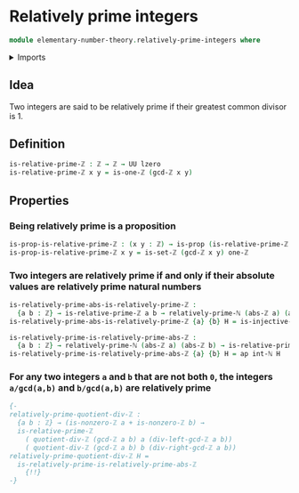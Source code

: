 # Relatively prime integers

```agda
module elementary-number-theory.relatively-prime-integers where
```

<details><summary>Imports</summary>

```agda
open import elementary-number-theory.absolute-value-integers
open import elementary-number-theory.divisibility-integers
open import elementary-number-theory.greatest-common-divisor-integers
open import elementary-number-theory.integers
open import elementary-number-theory.relatively-prime-natural-numbers

open import foundation.coproduct-types
open import foundation.identity-types
open import foundation.propositions
open import foundation.universe-levels
```

</details>

## Idea

Two integers are said to be relatively prime if their greatest common divisor
is 1.

## Definition

```agda
is-relative-prime-ℤ : ℤ → ℤ → UU lzero
is-relative-prime-ℤ x y = is-one-ℤ (gcd-ℤ x y)
```

## Properties

### Being relatively prime is a proposition

```agda
is-prop-is-relative-prime-ℤ : (x y : ℤ) → is-prop (is-relative-prime-ℤ x y)
is-prop-is-relative-prime-ℤ x y = is-set-ℤ (gcd-ℤ x y) one-ℤ
```

### Two integers are relatively prime if and only if their absolute values are relatively prime natural numbers

```agda
is-relatively-prime-abs-is-relatively-prime-ℤ :
  {a b : ℤ} → is-relative-prime-ℤ a b → relatively-prime-ℕ (abs-ℤ a) (abs-ℤ b)
is-relatively-prime-abs-is-relatively-prime-ℤ {a} {b} H = is-injective-int-ℕ H

is-relatively-prime-is-relatively-prime-abs-ℤ :
  {a b : ℤ} → relatively-prime-ℕ (abs-ℤ a) (abs-ℤ b) → is-relative-prime-ℤ a b
is-relatively-prime-is-relatively-prime-abs-ℤ {a} {b} H = ap int-ℕ H
```

### For any two integers `a` and `b` that are not both `0`, the integers `a/gcd(a,b)` and `b/gcd(a,b)` are relatively prime

```agda
{-
relatively-prime-quotient-div-ℤ :
  {a b : ℤ} → (is-nonzero-ℤ a + is-nonzero-ℤ b) →
  is-relative-prime-ℤ
    ( quotient-div-ℤ (gcd-ℤ a b) a (div-left-gcd-ℤ a b))
    ( quotient-div-ℤ (gcd-ℤ a b) b (div-right-gcd-ℤ a b))
relatively-prime-quotient-div-ℤ H =
  is-relatively-prime-is-relatively-prime-abs-ℤ
    {!!}
-}
```
